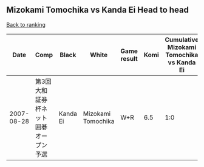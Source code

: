 ## Mizokami Tomochika vs Kanda Ei Head to head

[Back to ranking](../../index.md)




| **Date** | **Comp** | **Black** | **White** | **Game result** | **Komi** | **Cumulative Mizokami Tomochika vs Kanda Ei** | **Mizokami Tomochika streak** | **Kanda Ei streak** | 
| --- | --- | --- | --- | --- | --- | --- | --- | --- |
| 2007-08-28 | 第3回大和証券杯ネット囲碁オープン予選 | Kanda Ei | Mizokami Tomochika | W+R | 6.5 | 1:0 | 1 | 0 |




